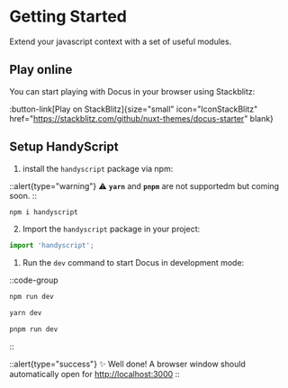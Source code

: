 # Getting Started

Extend your javascript context with a set of useful modules.

## Play online

You can start playing with Docus in your browser using Stackblitz:

:button-link[Play on StackBlitz]{size="small" icon="IconStackBlitz" href="https://stackblitz.com/github/nuxt-themes/docus-starter" blank}

## Setup HandyScript

1. install the `handyscript` package via npm:

::alert{type="warning"}
⚠️ **`yarn`** and **`pnpm`** are not supportedm but coming soon.
::

```bash [npm]
npm i handyscript
```

2. Import the `handyscript` package in your project:

```js
import 'handyscript';
```

1. Run the `dev` command to start Docus in development mode:

::code-group

```bash [npm]
npm run dev
```

```bash [yarn]
yarn dev
```

```bash [pnpm]
pnpm run dev
```

::

::alert{type="success"}
✨ Well done! A browser window should automatically open for <http://localhost:3000>
::
